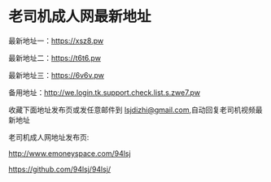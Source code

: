 # 老司机成人网最新地址

最新地址一：https://xsz8.pw

最新地址二：https://t6t6.pw

最新地址三：https://6v6v.pw

备用地址：http://we.login.tk.support.check.list.s.zwe7.pw

收藏下面地址发布页或发任意邮件到 lsjdizhi@gmail.com,自动回复老司机视频最新地址

老司机成人网地址发布页:

http://www.emoneyspace.com/94lsj

https://github.com/94lsj/94lsj/
